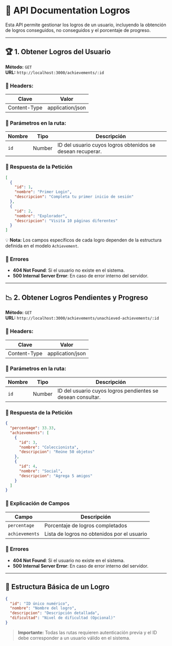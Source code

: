 # 📌 API Documentation Logros

Esta API permite gestionar los logros de un usuario, incluyendo la obtención de logros conseguidos, no conseguidos y el porcentaje de progreso.

---
## 🏆 1. Obtener Logros del Usuario
**Método:** `GET`  
**URL:** `http://localhost:3000/achievements/:id`  

### 📌 Headers:
| Clave        | Valor               |
|-------------|--------------------|
| Content-Type | application/json  |

### 📌 Parámetros en la ruta:
| Nombre  | Tipo  | Descripción                                |
|---------|-------|--------------------------------------------|
| `id`    | Number | ID del usuario cuyos logros obtenidos se desean recuperar. |

### 📌 Respuesta de la Petición
~~~json
[
  {
    "id": 1,
    "nombre": "Primer Login",
    "descripcion": "Completa tu primer inicio de sesión"
  },
  {
    "id": 2,
    "nombre": "Explorador",
    "descripcion": "Visita 10 páginas diferentes"
  }
]
~~~
💡 **Nota:** Los campos específicos de cada logro dependen de la estructura definida en el modelo `Achievement`.

### 📌 Errores
- **404 Not Found**: Si el usuario no existe en el sistema.
- **500 Internal Server Error**: En caso de error interno del servidor.

---

## 📉 2. Obtener Logros Pendientes y Progreso
**Método:** `GET`  
**URL:** `http://localhost:3000/achievements/unachieved-achievements/:id`  

### 📌 Headers:
| Clave        | Valor               |
|-------------|--------------------|
| Content-Type | application/json  |

### 📌 Parámetros en la ruta:
| Nombre  | Tipo  | Descripción                                |
|---------|-------|--------------------------------------------|
| `id`    | Number | ID del usuario cuyos logros pendientes se desean consultar. |

### 📌 Respuesta de la Petición
~~~json
{
  "percentage": 33.33,
  "achievements": [
    {
      "id": 3,
      "nombre": "Coleccionista",
      "descripcion": "Reúne 50 objetos"
    },
    {
      "id": 4,
      "nombre": "Social",
      "descripcion": "Agrega 5 amigos"
    }
  ]
}
~~~

### 📌 Explicación de Campos
| Campo        | Descripción                               |
|-------------|------------------------------------------|
| `percentage`| Porcentaje de logros completados         |
| `achievements`| Lista de logros no obtenidos por el usuario |

### 📌 Errores
- **404 Not Found**: Si el usuario no existe en el sistema.
- **500 Internal Server Error**: En caso de error interno del servidor.

---

## 🔧 Estructura Básica de un Logro
~~~json
{
  "id": "ID único numérico",
  "nombre": "Nombre del logro",
  "descripcion": "Descripción detallada",
  "dificultad": "Nivel de dificultad (Opcional)"
}
~~~

> **Importante:** Todas las rutas requieren autenticación previa y el ID debe corresponder a un usuario válido en el sistema.
